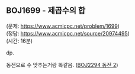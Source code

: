 ## BOJ1699 - 제곱수의 합  
(문제: https://www.acmicpc.net/problem/1699)  
(정답: https://www.acmicpc.net/source/20974495)  
(시간: 16분)  

dp.  

동전으로 수 맞추는거랑 똑같음. ([BOJ2294 동전 2](/src/BOJ2294.md))